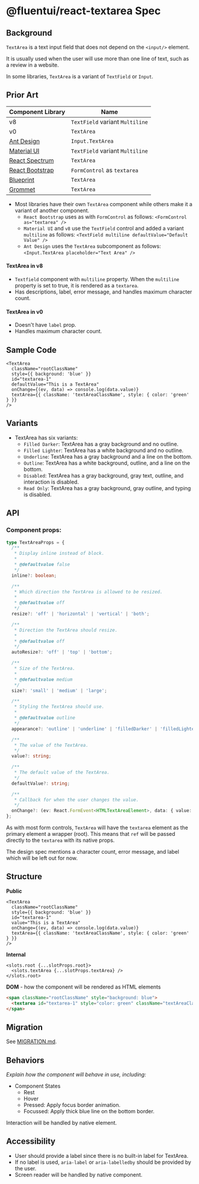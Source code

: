 # @fluentui/react-textarea Spec

## Background

`TextArea` is a text input field that does not depend on the `<input/>` element.

It is usually used when the user will use more than one line of text, such as a review in a website.

In some libraries, `TextArea` is a variant of `TextField` or `Input`.

## Prior Art

| Component Library                                                                | Name                            |
| -------------------------------------------------------------------------------- | ------------------------------- |
| v8                                                                               | `TextField` variant `Multiline` |
| v0                                                                               | `TextArea`                      |
| [Ant Design](https://ant.design/components/input/)                               | `Input.TextArea`                |
| [Material UI](https://v4.mui.com/components/text-fields/)                        | `TextField` variant `Multiline` |
| [React Spectrum](https://react-spectrum.adobe.com/react-spectrum/TextArea.html)  | `TextArea`                      |
| [React Bootstrap](https://react-bootstrap.github.io/forms/input-group/)          | `FormControl` as `textarea`     |
| [Blueprint](https://blueprintjs.com/docs/#core/components/text-inputs.text-area) | `TextArea`                      |
| [Grommet](https://v2.grommet.io/textarea)                                        | `TextArea`                      |

- Most libraries have their own `TextArea` component while others make it a variant of another component.
  - `React Bootstrap` uses as with `FormControl` as follows: `<FormControl as="textarea" />`
  - `Material UI` and `v8` use the `TextField` control and added a variant `multiline` as follows: `<TextField multiline defaultValue="Default Value" />`
  - `Ant Design` uses the `TextArea` subcomponent as follows: `<Input.TextArea placeholder="Text Area" />`

#### TextArea in v8

- `Textfield` component with `multiline` property. When the `multiline` property is set to true, it is rendered as a `textarea`.
- Has descriptions, label, error message, and handles maximum character count.

#### TextArea in v0

- Doesn't have `label` prop.
- Handles maximum character count.

## Sample Code

```tsx
<TextArea
  className="rootClassName"
  style={{ background: 'blue' }}
  id="textarea-1"
  defaultValue="This is a TextArea"
  onChange={(ev, data) => console.log(data.value)}
  textArea={{ className: 'textAreaClassName', style: { color: 'green' } }}
/>
```

## Variants

- TextArea has six variants:
  - `Filled Darker`: TextArea has a gray background and no outline.
  - `Filled Lighter`: TextArea has a white background and no outline.
  - `Underline`: TextArea has a gray background and a line on the bottom.
  - `Outline`: TextArea has a white background, outline, and a line on the bottom.
  - `Disabled`: TextArea has a gray background, gray text, outline, and interaction is disabled.
  - `Read Only`: TextArea has a gray background, gray outline, and typing is disabled.

## API

### Component props:

```ts
type TextAreaProps = {
  /**
   * Display inline instead of block.
   *
   * @defaultvalue false
   */
  inline?: boolean;

  /**
   * Which direction the TextArea is allowed to be resized.
   *
   * @defaultvalue off
   */
  resize?: 'off' | 'horizontal' | 'vertical' | 'both';

  /**
   * Direction the TextArea should resize.
   *
   * @defaultvalue off
   */
  autoResize?: 'off' | 'top' | 'bottom';

  /**
   * Size of the TextArea.
   *
   * @defaultvalue medium
   */
  size?: 'small' | 'medium' | 'large';

  /**
   * Styling the TextArea should use.
   *
   * @defaultvalue outline
   */
  appearance?: 'outline' | 'underline' | 'filledDarker' | 'filledLighter';

  /**
   * The value of the TextArea.
   */
  value?: string;

  /**
   * The default value of the TextArea.
   */
  defaultValue?: string;

  /**
   * Callback for when the user changes the value.
   */
  onChange?: (ev: React.FormEvent<HTMLTextAreaElement>, data: { value: string }) => void;
};
```

As with most form controls, `TextArea` will have the `textarea` element as the primary element a wrapper (root). This means that `ref` will be passed directly to the `textarea` with its native props.

The design spec mentions a character count, error message, and label which will be left out for now.

## Structure

**Public**

```tsx
<TextArea
  className="rootClassName"
  style={{ background: 'blue' }}
  id="textarea-1"
  value="This is a TextArea"
  onChange={(ev, data) => console.log(data.value)}
  textArea={{ className: 'textAreaClassName', style: { color: 'green' } }}
/>
```

**Internal**

```tsx
<slots.root {...slotProps.root}>
  <slots.textArea {...slotProps.textArea} />
</slots.root>
```

**DOM** - how the component will be rendered as HTML elements

```html
<span className="rootClassName" style="background: blue">
  <textarea id="textarea-1" style="color: green" className="textAreaClassName" value="This is a TextArea" />
</span>
```

## Migration

See [MIGRATION.md](MIGRATION.md).

## Behaviors

_Explain how the component will behave in use, including:_

- Component States
  - Rest
  - Hover
  - Pressed: Apply focus border animation.
  - Focussed: Apply thick blue line on the bottom border.

Interaction will be handled by native element.

## Accessibility

- User should provide a label since there is no built-in label for TextArea.
- If no label is used, `aria-label` or `aria-labelledby` should be provided by the user.
- Screen reader will be handled by native component.
